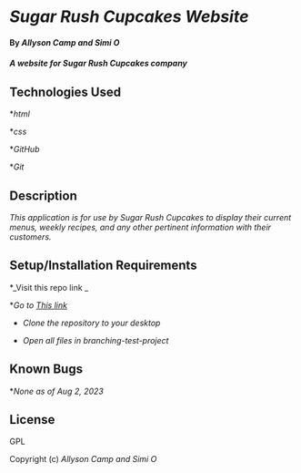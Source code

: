 # _Sugar Rush Cupcakes Website_

#### By _Allyson Camp and Simi O_

#### _A website for Sugar Rush Cupcakes company_

## Technologies Used

*_html_

*_css_

*_GitHub_

*_Git_

## Description

_This application is for use by Sugar Rush Cupcakes to display their current menus, weekly recipes, and any other pertinent information with their customers._

## Setup/Installation Requirements

*_Visit this repo link _

*_Go to [This link](https://github.com/Allyson-Camp/Cupcake-Shop.git)_

* _Clone the repository to your desktop_

* _Open all files in branching-test-project_

## Known Bugs

*_None as of Aug 2, 2023_


## License

GPL

Copyright (c) _Allyson Camp and Simi O_
